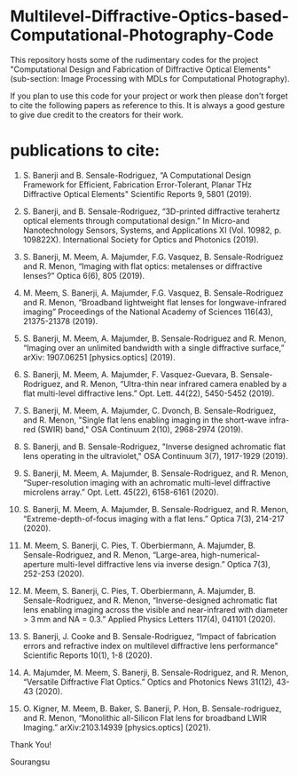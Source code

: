 # Multilevel-Diffractive-Optics-based-Computational-Photography-Code
This repository hosts some of the rudimentary codes for the project "Computational Design and Fabrication of Diffractive Optical Elements" (sub-section: Image Processing with MDLs for Computational Photography). 

If you plan to use this code for your project or work then please don't forget to cite the following papers as reference to this. It is always a good gesture to give due credit to the creators for their work.

publications to cite:
==========================

1. S. Banerji and B. Sensale-Rodriguez, “A Computational Design Framework for Efficient, Fabrication Error-Tolerant, Planar THz Diffractive Optical Elements" Scientific Reports 9, 5801 (2019).

2. S. Banerji, and B. Sensale-Rodriguez, “3D-printed diffractive terahertz optical elements through computational design.” In Micro-and Nanotechnology Sensors, Systems, and Applications XI (Vol. 10982, p. 109822X). International Society for Optics and Photonics (2019).

3. S. Banerji, M. Meem, A. Majumder, F.G. Vasquez, B. Sensale-Rodriguez and R. Menon, “Imaging with flat optics: metalenses or diffractive lenses?” Optica 6(6), 805 (2019).

4. M. Meem, S. Banerji, A. Majumder, F.G. Vasquez, B. Sensale-Rodriguez and R. Menon, “Broadband lightweight flat lenses for longwave-infrared imaging” Proceedings of the National Academy of Sciences 116(43), 21375-21378 (2019).

5. S. Banerji, M. Meem, A. Majumder, B. Sensale-Rodriguez and R. Menon, “Imaging over an unlimited bandwidth with a single diffractive surface,” arXiv: 1907.06251 [physics.optics] (2019).

6. S. Banerji, M. Meem, A. Majumder, F. Vasquez-Guevara, B. Sensale-Rodriguez, and R. Menon, “Ultra-thin near infrared camera enabled by a flat multi-level diffractive lens.” Opt. Lett. 44(22), 5450-5452 (2019).

7. S. Banerji, M. Meem, A. Majumder, C. Dvonch, B. Sensale-Rodriguez, and R. Menon, "Single flat lens enabling imaging in the short-wave infra-red (SWIR) band," OSA Continuum 2(10), 2968-2974 (2019).

8. S. Banerji, and  B. Sensale-Rodriguez, "Inverse designed achromatic flat lens operating in the ultraviolet," OSA Continuum 3(7), 1917-1929 (2019).

9. S. Banerji, M. Meem, A. Majumder, B. Sensale-Rodriguez, and R. Menon, “Super-resolution imaging with an achromatic multi-level diffractive microlens array.” Opt. Lett. 45(22), 6158-6161 (2020).

10. S. Banerji, M. Meem, A. Majumder, B. Sensale-Rodriguez, and R. Menon, “Extreme-depth-of-focus imaging with a flat lens.” Optica 7(3), 214-217 (2020).

11. M. Meem, S. Banerji, C. Pies, T. Oberbiermann, A. Majumder, B. Sensale-Rodriguez, and R. Menon, “Large-area, high-numerical-aperture multi-level diffractive lens via inverse design.” Optica 7(3), 252-253 (2020).

12. M. Meem, S. Banerji, C. Pies, T. Oberbiermann, A. Majumder, B. Sensale-Rodriguez, and R. Menon, “Inverse-designed achromatic flat lens enabling imaging across the visible and near-infrared with diameter > 3 mm and NA = 0.3.” Applied Physics Letters 117(4), 041101 (2020).

13. S. Banerji, J. Cooke  and B. Sensale-Rodriguez, “Impact of fabrication errors and refractive index on multilevel diffractive lens performance" Scientific Reports 10(1), 1-8 (2020).

14. A. Majumder, M. Meem, S. Banerji, B. Sensale-Rodriguez, and R. Menon, “Versatile Diffractive Flat Optics.” Optics and Photonics News 31(12), 43-43 (2020).

15. O. Kigner, M. Meem, B. Baker, S. Banerji, P. Hon, B. Sensale-rodriguez, and R. Menon, “Monolithic all-Silicon Flat lens for broadband LWIR Imaging.” arXiv:2103.14939 [physics.optics] (2021).

Thank You!

Sourangsu
